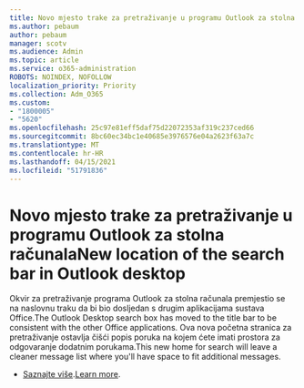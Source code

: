 ```yaml
---
title: Novo mjesto trake za pretraživanje u programu Outlook za stolna računala
ms.author: pebaum
author: pebaum
manager: scotv
ms.audience: Admin
ms.topic: article
ms.service: o365-administration
ROBOTS: NOINDEX, NOFOLLOW
localization_priority: Priority
ms.collection: Adm_O365
ms.custom:
- "1800005"
- "5620"
ms.openlocfilehash: 25c97e81eff5daf75d22072353af319c237ced66
ms.sourcegitcommit: 8bc60ec34bc1e40685e3976576e04a2623f63a7c
ms.translationtype: MT
ms.contentlocale: hr-HR
ms.lasthandoff: 04/15/2021
ms.locfileid: "51791836"
---
```

# <a name="new-location-of-the-search-bar-in-outlook-desktop"></a><span data-ttu-id="a5879-102">Novo mjesto trake za pretraživanje u programu Outlook za stolna računala</span><span class="sxs-lookup"><span data-stu-id="a5879-102">New location of the search bar in Outlook desktop</span></span>

<span data-ttu-id="a5879-103">Okvir za pretraživanje programa Outlook za stolna računala premjestio se na naslovnu traku da bi bio dosljedan s drugim aplikacijama sustava Office.</span><span class="sxs-lookup"><span data-stu-id="a5879-103">The Outlook Desktop search box has moved to the title bar to be consistent with the other Office applications.</span></span> <span data-ttu-id="a5879-104">Ova nova početna stranica za pretraživanje ostavlja čišći popis poruka na kojem ćete imati prostora za odgovaranje dodatnim porukama.</span><span class="sxs-lookup"><span data-stu-id="a5879-104">This new home for search will leave a cleaner message list where you'll have space to fit additional messages.</span></span>
- <span data-ttu-id="a5879-105">[Saznajte više](https://support.microsoft.com/en-us/office/96fee452-80cd-492d-a35c-5c37584b416b).</span><span class="sxs-lookup"><span data-stu-id="a5879-105">[Learn more](https://support.microsoft.com/en-us/office/96fee452-80cd-492d-a35c-5c37584b416b).</span></span>
